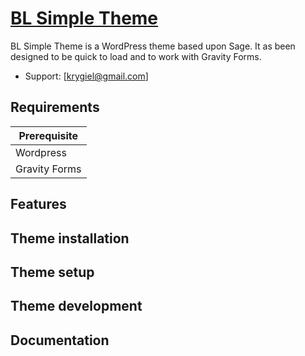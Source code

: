 # [BL Simple Theme](https://kentrygiel.com)

BL Simple Theme is a WordPress theme based upon Sage. It as been designed to be quick to load and to work with Gravity Forms.

* Support: [krygiel@gmail.com]

## Requirements

| Prerequisite    |
| --------------- |
| Wordpress       | 
| Gravity Forms  | 

## Features

## Theme installation

## Theme setup

## Theme development

## Documentation
